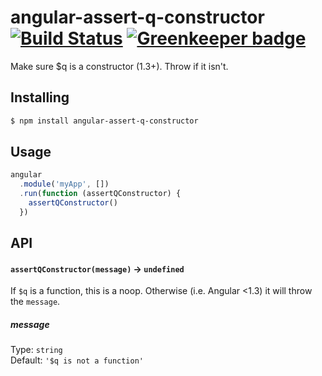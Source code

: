 # angular-assert-q-constructor [![Build Status](https://travis-ci.org/bendrucker/angular-assert-q-constructor.svg?branch=master)](https://travis-ci.org/bendrucker/angular-assert-q-constructor) [![Greenkeeper badge](https://badges.greenkeeper.io/bendrucker/angular-assert-q-constructor.svg)](https://greenkeeper.io/)
Make sure $q is a constructor (1.3+). Throw if it isn't.

## Installing

```sh
$ npm install angular-assert-q-constructor
```

## Usage

```js
angular
  .module('myApp', [])
  .run(function (assertQConstructor) {
    assertQConstructor()
  })
```

## API

#### `assertQConstructor(message)` -> `undefined`

If `$q` is a function, this is a noop. Otherwise (i.e. Angular <1.3) it will throw the `message`.

##### message

Type: `string`  
Default: `'$q is not a function'`
